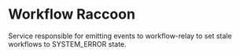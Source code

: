 # Workflow Raccoon

Service responsible for emitting events to workflow-relay to set stale workflows to SYSTEM_ERROR state.
